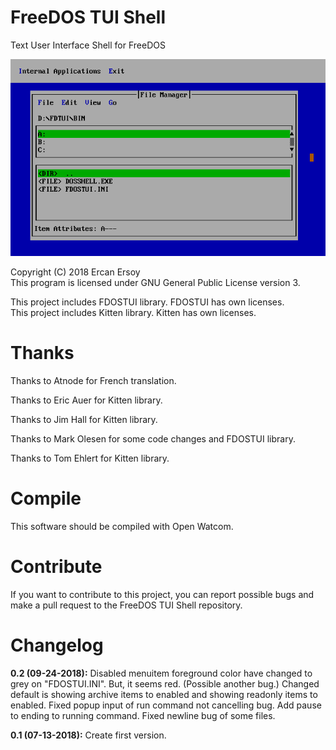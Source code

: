 # FreeDOS TUI Shell

Text User Interface Shell for FreeDOS

![Screenshot](screenshot.png)

Copyright (C) 2018 Ercan Ersoy<br />
This program is licensed under GNU General Public License version 3.

This project includes FDOSTUI library. FDOSTUI has own licenses.<br />
This project includes Kitten library. Kitten has own licenses.

# Thanks

Thanks to Atnode for French translation.

Thanks to Eric Auer for Kitten library.

Thanks to Jim Hall for Kitten library.

Thanks to Mark Olesen for some code changes and FDOSTUI library.

Thanks to Tom Ehlert for Kitten library.

# Compile

This software should be compiled with Open Watcom.

# Contribute

If you want to contribute to this project, you can report possible bugs and
make a pull request to the FreeDOS TUI Shell repository.

# Changelog

**0.2 (09-24-2018):** Disabled menuitem foreground color have changed to grey on "FDOSTUI.INI". But, it seems red. (Possible another bug.) Changed default is showing archive items to enabled and showing readonly items to enabled. Fixed popup input of run command not cancelling bug. Add pause to ending to running command. Fixed newline bug of some files.

**0.1 (07-13-2018):** Create first version.
